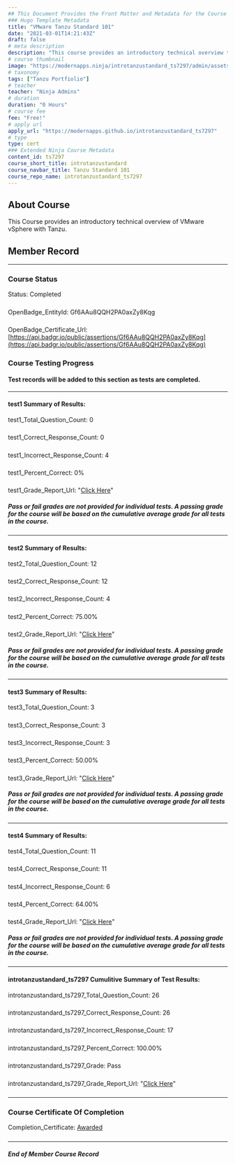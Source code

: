 ```yaml
---
## This Document Provides the Front Matter and Metadata for the Course Information page used in the modernapps.ninja homepage and the member profile page.
### Hugo Template Metadata
title: "VMware Tanzu Standard 101"
date: "2021-03-01T14:21:43Z"
draft: false
# meta description
description: "This course provides an introductory technical overview to VMware Tanzu Basic and Tanzu Standard"
# course thumbnail
image: "https://modernapps.ninja/introtanzustandard_ts7297/admin/assets/images/introtanzustandard_ts7297.jpg"
# taxonomy
tags: ["Tanzu Portfiolio"]
# teacher
teacher: "Ninja Admins"
# duration
duration: "0 Hours"
# course fee
fee: "Free!"
# apply url
apply_url: "https://modernapps.github.io/introtanzustandard_ts7297"
# type
type: cert
### Extended Ninja Course Metadata
content_id: ts7297
course_short_title: introtanzustandard
course_navbar_title: Tanzu Standard 101
course_repo_name: introtanzustandard_ts7297
---  
```


## About Course

This Course provides an introductory technical overview of VMware vSphere with Tanzu.

## Member Record  
---  
  
  
### Course Status  

Status: Completed
#####
OpenBadge_EntityId: Gf6AAu8QQH2PA0axZy8Kqg
#####
OpenBadge_Certificate_Url: [https://api.badgr.io/public/assertions/Gf6AAu8QQH2PA0axZy8Kqg](https://api.badgr.io/public/assertions/Gf6AAu8QQH2PA0axZy8Kqg)
#####




### Course Testing Progress  
#### Test records will be added to this section as tests are completed.
  
---  
#### test1 Summary of Results:  
test1_Total_Question_Count: 0
#####  
test1_Correct_Response_Count: 0
#####  
test1_Incorrect_Response_Count: 4
#####  
test1_Percent_Correct: 0%
#####  
test1_Grade_Report_Url: "[Click Here](https://github.com/modernappsninjas/vinivirtus/blob/main/static/userdata/courses/introtanzustandard_ts7297/grade_report.pr275.test1.md)"
##### Pass or fail grades are not provided for individual tests. A passing grade for the course will be based on the cumulative average grade for all tests in the course.  
#####  
---  
#### test2 Summary of Results:  
test2_Total_Question_Count: 12
#####  
test2_Correct_Response_Count: 12
#####  
test2_Incorrect_Response_Count: 4
#####  
test2_Percent_Correct: 75.00%
#####  
test2_Grade_Report_Url: "[Click Here](https://github.com/modernappsninjas/vinivirtus/blob/main/static/userdata/courses/introtanzustandard_ts7297/grade_report.pr276.test2.md)"
##### Pass or fail grades are not provided for individual tests. A passing grade for the course will be based on the cumulative average grade for all tests in the course.  
#####  
---  
#### test3 Summary of Results:  
test3_Total_Question_Count: 3
#####  
test3_Correct_Response_Count: 3
#####  
test3_Incorrect_Response_Count: 3
#####  
test3_Percent_Correct: 50.00%
#####  
test3_Grade_Report_Url: "[Click Here](https://github.com/modernappsninjas/vinivirtus/blob/main/static/userdata/courses/introtanzustandard_ts7297/grade_report.pr277.test3.md)"
##### Pass or fail grades are not provided for individual tests. A passing grade for the course will be based on the cumulative average grade for all tests in the course.  
#####  
---  
#### test4 Summary of Results:  
test4_Total_Question_Count: 11
#####  
test4_Correct_Response_Count: 11
#####  
test4_Incorrect_Response_Count: 6
#####  
test4_Percent_Correct: 64.00%
#####  
test4_Grade_Report_Url: "[Click Here](https://github.com/modernappsninjas/vinivirtus/blob/main/static/userdata/courses/introtanzustandard_ts7297/grade_report.pr284.test4.md)"
##### Pass or fail grades are not provided for individual tests. A passing grade for the course will be based on the cumulative average grade for all tests in the course.  
#####  
---  
#### introtanzustandard_ts7297 Cumulitive Summary of Test Results:  
introtanzustandard_ts7297_Total_Question_Count: 26  
#####  
introtanzustandard_ts7297_Correct_Response_Count: 26  
#####  
introtanzustandard_ts7297_Incorrect_Response_Count: 17 
#####  
introtanzustandard_ts7297_Percent_Correct: 100.00%  
#####  
introtanzustandard_ts7297_Grade: Pass  
#####  
introtanzustandard_ts7297_Grade_Report_Url: "[Click Here](https://github.com/modernappsninjas/vinivirtus/blob/main/static/userdata/courses/introtanzustandard_ts7297/grade_report.pr285.introtanzustandard_ts7297.md)"
#####  
  
---  
### Course Certificate Of Completion

Completion_Certificate: [Awarded](https://api.badgr.io/public/assertions/Gf6AAu8QQH2PA0axZy8Kqg)
#####
---
##### End of Member Course Record